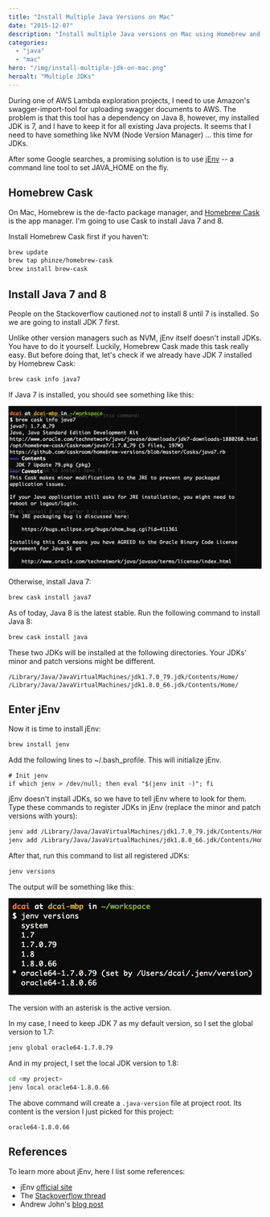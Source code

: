 ```yaml
---
title: "Install Multiple Java Versions on Mac"
date: "2015-12-07"
description: "Install multiple Java versions on Mac using Homebrew and JEnv."
categories:
  - "java"
  - "mac"
hero: "/img/install-multiple-jdk-on-mac.png"
heroalt: "Multiple JDKs"
---
```


During one of AWS Lambda exploration projects, I need to use Amazon's swagger-import-tool for uploading swagger documents to AWS. The problem is that this tool has a dependency on Java 8, however, my installed JDK is 7, and I have to keep it for all existing Java projects. It seems that I need to have something like NVM (Node Version Manager) ... this time for JDKs.
<!--more-->

After some Google searches, a promising solution is to use [jEnv](http://www.jenv.be/) -- a command line tool to set JAVA_HOME on the fly.

## Homebrew Cask

On Mac, Homebrew is the de-facto package manager, and [Homebrew Cask](http://gillesfabio.github.io/homebrew-cask-homepage/) is the app manager. I'm going to use Cask to install Java 7 and 8.

Install Homebrew Cask first if you haven't:

```bash
brew update
brew tap phinze/homebrew-cask
brew install brew-cask
```

## Install Java 7 and 8

People on the Stackoverflow cautioned *not* to install 8 until 7 is installed. So we are going to install JDK 7 first.

Unlike other version managers such as NVM, jEnv itself doesn't install JDKs. You have to do it yourself. Luckily, Homebrew Cask made this task really easy. But before doing that, let's check if we already have JDK 7 installed by Homebrew Cask:

```bash
brew cask info java7
```

If Java 7 is installed, you should see something like this:

![brew cask info java7](/img/brew-cask-info-java7.png)

Otherwise, install Java 7:

```bash
brew cask install java7
```

As of today, Java 8 is the latest stable. Run the following command to install Java 8:

```bash
brew cask install java
```

These two JDKs will be installed at the following directories. Your JDKs' minor and patch versions might be different.

```
/Library/Java/JavaVirtualMachines/jdk1.7.0_79.jdk/Contents/Home/
/Library/Java/JavaVirtualMachines/jdk1.8.0_66.jdk/Contents/Home/
```

## Enter jEnv

Now it is time to install jEnv:

```bash
brew install jenv
```

Add the following lines to ~/.bash_profile. This will initialize jEnv.

```
# Init jenv
if which jenv > /dev/null; then eval "$(jenv init -)"; fi
```

jEnv doesn't install JDKs, so we have to tell jEnv where to look for them. Type these commands to register JDKs in jEnv (replace the minor and patch versions with yours):

```bash
jenv add /Library/Java/JavaVirtualMachines/jdk1.7.0_79.jdk/Contents/Home/
jenv add /Library/Java/JavaVirtualMachines/jdk1.8.0_66.jdk/Contents/Home/
```

After that, run this command to list all registered JDKs:

```bash
jenv versions
```

The output will be something like this:

![brew cask info java7](/img/jenv-versions.png)

The version with an asterisk is the active version.

In my case, I need to keep JDK 7 as my default version, so I set the global version to 1.7:

```bash
jenv global oracle64-1.7.0.79
```

And in my project, I set the local JDK version to 1.8:

```bash
cd <my project>
jenv local oracle64-1.8.0.66
```

The above command will create a `.java-version` file at project root. Its content is the version I just picked for this project:

```
oracle64-1.8.0.66
```

## References

To learn more about jEnv, here I list some references:

- jEnv [official site](http://www.jenv.be/)
- The [Stackoverflow thread](http://stackoverflow.com/questions/26252591/mac-os-x-and-multiple-java-versions)
- Andrew John's [blog post](http://andrew-jones.com/blog/managing-multiple-versions-of-java-on-os-x/)

<br/>
